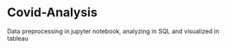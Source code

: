 # Covid-Analysis
Data preprocessing in jupyter notebook, analyzing in SQL and visualized in tableau 
